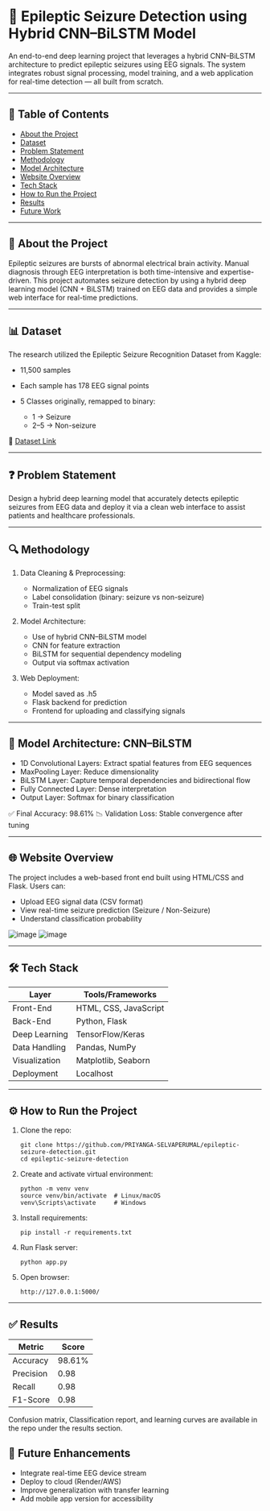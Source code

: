 # 🧠 Epileptic Seizure Detection using Hybrid CNN–BiLSTM Model

An end-to-end deep learning project that leverages a hybrid CNN–BiLSTM architecture to predict epileptic seizures using EEG signals. The system integrates robust signal processing, model training, and a web application for real-time detection — all built from scratch.

---

## 📌 Table of Contents

* [About the Project](#about-the-project)
* [Dataset](#dataset)
* [Problem Statement](#problem-statement)
* [Methodology](#methodology)
* [Model Architecture](#model-architecture)
* [Website Overview](#website-overview)
* [Tech Stack](#tech-stack)
* [How to Run the Project](#how-to-run-the-project)
* [Results](#results)
* [Future Work](#future-work)

---

## 📖 About the Project

Epileptic seizures are bursts of abnormal electrical brain activity. Manual diagnosis through EEG interpretation is both time-intensive and expertise-driven. This project automates seizure detection by using a hybrid deep learning model (CNN + BiLSTM) trained on EEG data and provides a simple web interface for real-time predictions.

---

## 📊 Dataset

 The research utilized the Epileptic Seizure Recognition Dataset from Kaggle:

* 11,500 samples
* Each sample has 178 EEG signal points
* 5 Classes originally, remapped to binary:

  * 1 → Seizure
  * 2–5 → Non-seizure

🔗 [Dataset Link](https://www.kaggle.com/datasets/harunshimanto/epileptic-seizure-recognition)

---

## ❓ Problem Statement

Design a hybrid deep learning model that accurately detects epileptic seizures from EEG data and deploy it via a clean web interface to assist patients and healthcare professionals.

---

## 🔍 Methodology

1. Data Cleaning & Preprocessing:

   * Normalization of EEG signals
   * Label consolidation (binary: seizure vs non-seizure)
   * Train-test split

2. Model Architecture:

   * Use of hybrid CNN–BiLSTM model
   * CNN for feature extraction
   * BiLSTM for sequential dependency modeling
   * Output via softmax activation

3. Web Deployment:

   * Model saved as .h5
   * Flask backend for prediction
   * Frontend for uploading and classifying signals

---

## 🧠 Model Architecture: CNN–BiLSTM

* 1D Convolutional Layers: Extract spatial features from EEG sequences
* MaxPooling Layer: Reduce dimensionality
* BiLSTM Layer: Capture temporal dependencies and bidirectional flow
* Fully Connected Layer: Dense interpretation
* Output Layer: Softmax for binary classification

✅ Final Accuracy: 98.61%
📉 Validation Loss: Stable convergence after tuning

---

## 🌐 Website Overview

The project includes a web-based front end built using HTML/CSS and Flask. Users can:

* Upload EEG signal data (CSV format)
* View real-time seizure prediction (Seizure / Non-Seizure)
* Understand classification probability



![image](https://github.com/user-attachments/assets/357514d6-0c3d-4da1-a686-4126433a6529)
![image](https://github.com/user-attachments/assets/1ed47b7f-0570-452c-a46a-6c723a500cfe)


---

## 🛠️ Tech Stack

| Layer         | Tools/Frameworks          |
| ------------- | ------------------------- |
| Front-End     | HTML, CSS, JavaScript     |
| Back-End      | Python, Flask             |
| Deep Learning | TensorFlow/Keras          |
| Data Handling | Pandas, NumPy             |
| Visualization | Matplotlib, Seaborn       |
| Deployment    | Localhost                 |

---

## ⚙️ How to Run the Project

1. Clone the repo:

   ```
   git clone https://github.com/PRIYANGA-SELVAPERUMAL/epileptic-seizure-detection.git
   cd epileptic-seizure-detection
   ```

2. Create and activate virtual environment:

   ```
   python -m venv venv
   source venv/bin/activate  # Linux/macOS
   venv\Scripts\activate     # Windows
   ```

3. Install requirements:

   ```
   pip install -r requirements.txt
   ```

4. Run Flask server:

   ```
   python app.py
   ```

5. Open browser:

   ```
   http://127.0.0.1:5000/
   ```

---

## ✅ Results

| Metric    | Score |
| --------- | ----- |
| Accuracy  | 98.61% |
| Precision | 0.98  |
| Recall    | 0.98 |
| F1-Score  | 0.98 |

Confusion matrix, Classification report, and learning curves are available in the repo under the results section.

## 🔭 Future Enhancements

* Integrate real-time EEG device stream
* Deploy to cloud (Render/AWS)
* Improve generalization with transfer learning
* Add mobile app version for accessibility


